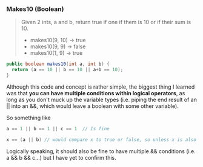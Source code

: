 ### Makes10 (Boolean)

> Given 2 ints, a and b, return true if one if them is 10 or if their sum is 10.
> * makes10(9, 10) → true 
> * makes10(9, 9) → false
> * makes10(1, 9) → true

```java
public boolean makes10(int a, int b) {
  return (a == 10 || b == 10 || a+b == 10);
}
```

Although this code and concept is rather simple, the biggest thing I learned was that __you can have multiple conditions within logical operators__, as long as you don't muck up the variable types (i.e. piping the end result of an || into an &&, which would leave a boolean with some other variable).

So something like 

```java
a == 1 || b == 1 || c == 1  // Is fine

x == (a || b) // would compare x to true or false, so unless x is also a boolean it would cause an error(?) 

```

Logically speaking, it should also be fine to have multiple && conditions (i.e. a && b && c...) but I have yet to confirm this.
